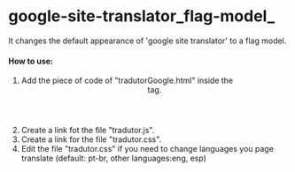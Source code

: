 # google-site-translator_flag-model_
It changes the default appearance of 'google site translator' to a flag model.

#### How to use:
1. Add the piece of code of "tradutorGoogle.html" inside the <header> tag.
2. Create a link fot the file "tradutor.js".
3. Create a link for the file "tradutor.css".
4. Edit the file "tradutor.css" if you need to change languages you page translate (default: pt-br, other languages:eng, esp)
